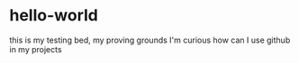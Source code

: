 # hello-world
this is my testing bed, my proving grounds
I'm curious how can I use github in my projects
